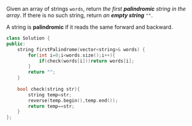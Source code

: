 Given an array of strings `words`, return _the first **palindromic** string in the array_. If there is no such string, return _an **empty string**_ `""`.

A string is **palindromic** if it reads the same forward and backward.

```cpp
class Solution {
public:
    string firstPalindrome(vector<string>& words) {
        for(int i=0;i<words.size();i++){
            if(check(words[i]))return words[i];
        }
        return "";
    }
    
    bool check(string str){
        string temp=str;
        reverse(temp.begin(),temp.end());
        return temp==str;
    }
};
```